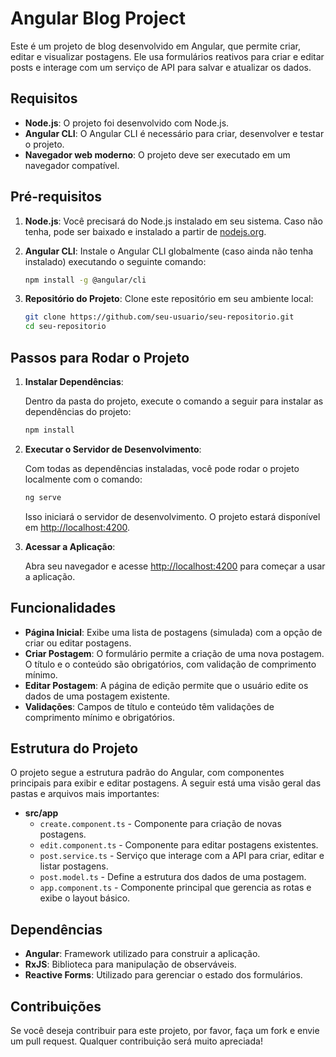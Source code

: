 # Angular Blog Project

Este é um projeto de blog desenvolvido em Angular, que permite criar, editar e visualizar postagens. Ele usa formulários reativos para criar e editar posts e interage com um serviço de API para salvar e atualizar os dados.

## Requisitos

- **Node.js**: O projeto foi desenvolvido com Node.js.
- **Angular CLI**: O Angular CLI é necessário para criar, desenvolver e testar o projeto.
- **Navegador web moderno**: O projeto deve ser executado em um navegador compatível.

## Pré-requisitos

1. **Node.js**: Você precisará do Node.js instalado em seu sistema. Caso não tenha, pode ser baixado e instalado a partir de [nodejs.org](https://nodejs.org/).

2. **Angular CLI**: Instale o Angular CLI globalmente (caso ainda não tenha instalado) executando o seguinte comando:

    ```bash
    npm install -g @angular/cli
    ```

3. **Repositório do Projeto**: Clone este repositório em seu ambiente local:

    ```bash
    git clone https://github.com/seu-usuario/seu-repositorio.git
    cd seu-repositorio
    ```

## Passos para Rodar o Projeto

1. **Instalar Dependências**:

    Dentro da pasta do projeto, execute o comando a seguir para instalar as dependências do projeto:

    ```bash
    npm install
    ```

2. **Executar o Servidor de Desenvolvimento**:

    Com todas as dependências instaladas, você pode rodar o projeto localmente com o comando:

    ```bash
    ng serve
    ```

    Isso iniciará o servidor de desenvolvimento. O projeto estará disponível em [http://localhost:4200](http://localhost:4200).

3. **Acessar a Aplicação**:

    Abra seu navegador e acesse [http://localhost:4200](http://localhost:4200) para começar a usar a aplicação.

## Funcionalidades

- **Página Inicial**: Exibe uma lista de postagens (simulada) com a opção de criar ou editar postagens.
- **Criar Postagem**: O formulário permite a criação de uma nova postagem. O título e o conteúdo são obrigatórios, com validação de comprimento mínimo.
- **Editar Postagem**: A página de edição permite que o usuário edite os dados de uma postagem existente.
- **Validações**: Campos de título e conteúdo têm validações de comprimento mínimo e obrigatórios.

## Estrutura do Projeto

O projeto segue a estrutura padrão do Angular, com componentes principais para exibir e editar postagens. A seguir está uma visão geral das pastas e arquivos mais importantes:

- **src/app**
  - `create.component.ts` - Componente para criação de novas postagens.
  - `edit.component.ts` - Componente para editar postagens existentes.
  - `post.service.ts` - Serviço que interage com a API para criar, editar e listar postagens.
  - `post.model.ts` - Define a estrutura dos dados de uma postagem.
  - `app.component.ts` - Componente principal que gerencia as rotas e exibe o layout básico.

## Dependências

- **Angular**: Framework utilizado para construir a aplicação.
- **RxJS**: Biblioteca para manipulação de observáveis.
- **Reactive Forms**: Utilizado para gerenciar o estado dos formulários.

## Contribuições
Se você deseja contribuir para este projeto, por favor, faça um fork e envie um pull request. Qualquer contribuição será muito apreciada!


